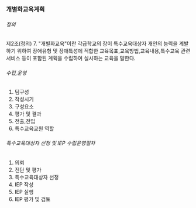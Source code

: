 ### 개별화교육계획

###### 정의

제2조(정의) 7. "개별화교육"이란 각급학교의 장이 특수교육대상자 개인의 능력을 계발하기 위하여 장애유형 및 장애특성에
적합한 교육목표,교육방법,교육내용,특수교육 관련서비스 등이 포함된 계획을 수립하여 실시하는 교육을 말한다.

###### 수립,운영
1. 팀구성
2. 작성시기
3. 구성요소
4. 평가 및 결과
5. 전출,전입
6. 특수교육교원 역할

###### 특수교육대상자 선정 및 IEP 수립운영절차
1. 의뢰
2. 진단 및 평가
3. 특수교육대상자 선정
4. IEP 작성
5. IEP 실행
6. IEP 평가 및 검토

